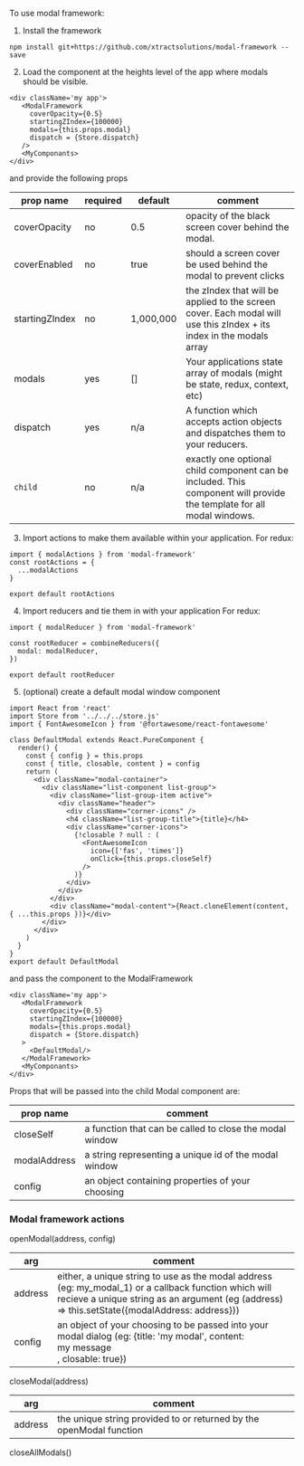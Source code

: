 To use modal framework:
1) Install the framework

```
npm install git+https://github.com/xtractsolutions/modal-framework --save
```

2) Load the <ModalFramework/> component at the heights level of the app where modals should be visible.

```
<div className='my app'>
   <ModalFramework
     coverOpacity={0.5}
     startingZIndex={100000}
     modals={this.props.modal}
     dispatch = {Store.dispatch}
   />
   <MyComponants>
</div>
```

and provide the following props

|prop name| required | default | comment|
|----|----|----|----|
|coverOpacity | no | 0.5 | opacity of the black screen cover behind the modal.|
|coverEnabled | no | true | should a screen cover be used behind the modal to prevent clicks|
|startingZIndex | no | 1,000,000 | the zIndex that will be applied to the screen cover. Each modal will use this zIndex + its index in the modals array|
|modals | yes | [] | Your applications state array of modals (might be state, redux, context, etc)|
|dispatch | yes | n/a | A function which accepts action objects and dispatches them to your reducers.|
|`child` | no | n/a | exactly one optional child component can be included. This component will provide the template for all modal windows.|

3) Import actions to make them available within your application.
For redux:

```
import { modalActions } from 'modal-framework'
const rootActions = {
  ...modalActions
}

export default rootActions
```

4) Import reducers and tie them in with your application
For redux:
```
import { modalReducer } from 'modal-framework'

const rootReducer = combineReducers({
  modal: modalReducer,
})

export default rootReducer
```

5) (optional) create a default modal window component
```
import React from 'react'
import Store from '../../../store.js'
import { FontAwesomeIcon } from '@fortawesome/react-fontawesome'

class DefaultModal extends React.PureComponent {
  render() {
    const { config } = this.props
    const { title, closable, content } = config
    return (
      <div className="modal-container">
        <div className="list-component list-group">
          <div className="list-group-item active">
            <div className="header">
              <div className="corner-icons" />
              <h4 className="list-group-title">{title}</h4>
              <div className="corner-icons">
                {!closable ? null : (
                  <FontAwesomeIcon
                    icon={['fas', 'times']}
                    onClick={this.props.closeSelf}
                  />
                )}
              </div>
            </div>
          </div>
          <div className="modal-content">{React.cloneElement(content, { ...this.props })}</div>
        </div>
      </div>
    )
  }
}
export default DefaultModal

```
and pass the component to the ModalFramework
```
<div className='my app'>
   <ModalFramework
     coverOpacity={0.5}
     startingZIndex={100000}
     modals={this.props.modal}
     dispatch = {Store.dispatch}
   >
     <DefaultModal/>
   </ModalFramework>
   <MyComponants>
</div>
```
Props that will be passed into the child Modal component are:

|prop name|comment|
|----|----|
|closeSelf | a function that can be called to close the modal window|
|modalAddress | a string representing a unique id of the modal window|
|config | an object containing properties of your choosing|

### Modal framework actions

openModal(address, config)

|arg | comment|
|----|----|
|address | either, a unique string to use as the modal address (eg: my_modal_1) or a callback function which will recieve a unique string as an argument (eg (address) => this.setState({modalAddress: address}))|
|config | an object of your choosing to be passed into your modal dialog (eg: {title: 'my modal', content: <div>my message</div>, closable: true})|

closeModal(address)

|arg|comment|
|----|----|
|address|the unique string provided to or returned by the openModal function|

closeAllModals()
